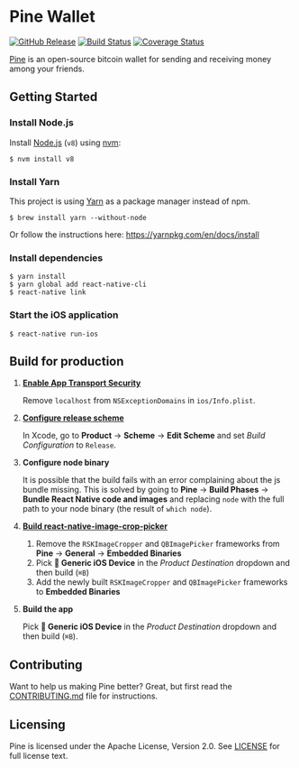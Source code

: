 Pine Wallet
===========

[![GitHub Release](https://img.shields.io/github/release/blockfirm/pine-app.svg?style=flat-square)](https://github.com/blockfirm/pine-app/releases)
[![Build Status](https://img.shields.io/travis/blockfirm/pine-app.svg?branch=master&style=flat-square)](https://travis-ci.org/blockfirm/pine-app)
[![Coverage Status](https://img.shields.io/coveralls/blockfirm/pine-app.svg?style=flat-square)](https://coveralls.io/r/blockfirm/pine-app)

[Pine](https://pine.pm) is an open-source bitcoin wallet for sending and receiving money among your friends.

## Getting Started

### Install Node.js

Install [Node.js](https://nodejs.org) (`v8`) using [nvm](https://github.com/creationix/nvm):

	$ nvm install v8

### Install Yarn

This project is using [Yarn](https://yarnpkg.com) as a package manager instead of npm.

	$ brew install yarn --without-node

Or follow the instructions here: <https://yarnpkg.com/en/docs/install>

### Install dependencies

	$ yarn install
	$ yarn global add react-native-cli
	$ react-native link

### Start the iOS application

	$ react-native run-ios

## Build for production

1. **[Enable App Transport Security](https://facebook.github.io/react-native/docs/running-on-device#1-enable-app-transport-security)**

    Remove `localhost` from `NSExceptionDomains` in `ios/Info.plist`.

2. **[Configure release scheme](https://facebook.github.io/react-native/docs/running-on-device#2-configure-release-scheme)**

    In Xcode, go to **Product** → **Scheme** → **Edit Scheme** and set *Build Configuration* to `Release`.

3. **Configure node binary**

    It is possible that the build fails with an error complaining about the js bundle missing. This is
    solved by going to **Pine** → **Build Phases** → **Bundle React Native code and images** and replacing
    `node` with the full path to your node binary (the result of `which node`).

4. **[Build react-native-image-crop-picker](https://github.com/ivpusic/react-native-image-crop-picker#production-build)**

    1. Remove the `RSKImageCropper` and `QBImagePicker` frameworks from **Pine** → **General** → **Embedded Binaries**
    2. Pick **🔨 Generic iOS Device** in the *Product Destination* dropdown and then build (`⌘B`)
    3. Add the newly built `RSKImageCropper` and `QBImagePicker` frameworks to **Embedded Binaries**

5. **Build the app**

    Pick **🔨 Generic iOS Device** in the *Product Destination* dropdown and then build (`⌘B`).

## Contributing

Want to help us making Pine better? Great, but first read the
[CONTRIBUTING.md](CONTRIBUTING.md) file for instructions.

## Licensing

Pine is licensed under the Apache License, Version 2.0.
See [LICENSE](LICENSE) for full license text.
